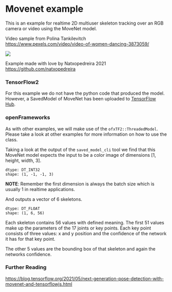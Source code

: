 # Movenet example
This is an example for realtime 2D multiuser skeleton tracking over an RGB camera or video using the MoveNet model.

Video sample from Polina Tankilevitch  
https://www.pexels.com/video/video-of-women-dancing-3873059/


![](../media/movenet.gif)


Example made with love by Natxopedreira 2021  
https://github.com/natxopedreira


### TensorFlow2 
For this example we do not have the python code that produced the model. However, a SavedModel of MoveNet has been uploaded to [TensorFlow Hub](https://tfhub.dev).

### openFrameworks
As with other examples, we will make use of the `ofxTF2::ThreadedModel`. Please take a look at other examples for more information on how to use the class.

Taking a look at the output of the `saved_model_cli` tool we find that this MoveNet model expects the input to be a color image of dimensions [1, height, width, 3].
```shell
dtype: DT_INT32
shape: (1, -1, -1, 3)
```
__NOTE__: Remember the first dimension is always the batch size which is usually 1 in realtime applications.

And outputs a vector of 6 skeletons.
```shell
dtype: DT_FLOAT
shape: (1, 6, 56)
```
Each skeleton contains 56 values with defined meaning. The first 51 values make up the parameters of the 17 joints or key points.
Each key point consists of three values: x and y position and the confidence of the network it has for that key point.

The other 5 values are the bounding box of that skeleton and again the networks confidence.


### Further Reading
https://blog.tensorflow.org/2021/05/next-generation-pose-detection-with-movenet-and-tensorflowjs.html